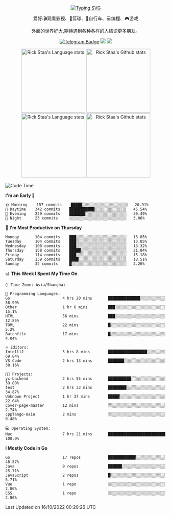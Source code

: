 <div align="center"> 

[![Typing SVG](https://readme-typing-svg.herokuapp.com?size=25&duration=2500&color=eeeeee&vCenter=true&width=200&height=40&lines=Hi+there+%F0%9F%91%8B%F0%9F%8F%BB;I'm+DanBai)](https://git.io/typing-svg)

爱好:🎬观看影视、🏀篮球、🚴自行车、💻编程、🎮游戏

外面的世界好大,期待遇到各种各样的人结识更多朋友。

[![Telegram Badge](https://img.shields.io/badge/-Telegram-blue?style=flat&logo=Telegram&logoColor=white)](https://t.me/danbai9420) 
[![](https://img.shields.io/badge/-Blog-brightgreen?style=flat&logo=Blogger&logoColor=white)](https://p00q.cn)
[![](https://img.shields.io/badge/-Email-red?style=flat&logo=Mail.Ru&logoColor=white)](mailto:danbai@88.com)
</div>

<!-- Light Mode -->
<div align="center"> 
<a href="https://github.com/anuraghazra/github-readme-stats#gh-light-mode-only">
<img height=200 src="https://github-readme-stats-git-master-rstaa-rickstaa.vercel.app/api/top-langs/?username=danbai225&layout=compact&langs_count=10&hide_border=1&role=OWNER,COLLABORATOR#gh-light-mode-only" alt="Rick Staa's Language stats" />
</a>
<a href="https://github.com/anuraghazra/github-readme-stats#gh-light-mode-only">
<img height=200 src="https://github-readme-stats-git-master-rstaa-rickstaa.vercel.app/api?username=danbai225&show_icons=true&count_private=true&line_height=28&hide_border=1&include_all_commits=true&card_width=450&role=OWNER,COLLABORATOR&exclude_repo=github-readme-stats#gh-light-mode-only" alt="Rick Staa's Github stats" />
</a>
</div>

<!-- Dark Mode -->
<div align="center"> 
<a href="https://github.com/anuraghazra/github-readme-stats#gh-dark-mode-only">
<img height=200 src="https://github-readme-stats-git-master-rstaa-rickstaa.vercel.app/api/top-langs/?username=danbai225&layout=compact&langs_count=10&hide_border=1&role=OWNER,COLLABORATOR&theme=github_dark#gh-dark-mode-only" alt="Rick Staa's Language stats" />
</a>
<a href="https://github.com/anuraghazra/github-readme-stats#gh-dark-mode-only">
<img height=200 src="https://github-readme-stats-git-master-rstaa-rickstaa.vercel.app/api?username=danbai225&show_icons=true&count_private=true&line_height=28&hide_border=1&include_all_commits=true&card_width=450&role=OWNER,COLLABORATOR&exclude_repo=github-readme-stats&theme=github_dark#gh-dark-mode-only" alt="Rick Staa's Github stats" />
</a>
</div>

<!--START_SECTION:waka-->
![Code Time](http://img.shields.io/badge/Code%20Time-92%20hrs%2053%20mins-blue)

**I'm an Early 🐤** 

```text
🌞 Morning    157 commits    █████░░░░░░░░░░░░░░░░░░░░   20.91% 
🌆 Daytime    342 commits    ███████████░░░░░░░░░░░░░░   45.54% 
🌃 Evening    229 commits    ███████░░░░░░░░░░░░░░░░░░   30.49% 
🌙 Night      23 commits     ░░░░░░░░░░░░░░░░░░░░░░░░░   3.06%

```
📅 **I'm Most Productive on Thursday** 

```text
Monday       104 commits    ███░░░░░░░░░░░░░░░░░░░░░░   13.85% 
Tuesday      104 commits    ███░░░░░░░░░░░░░░░░░░░░░░   13.85% 
Wednesday    100 commits    ███░░░░░░░░░░░░░░░░░░░░░░   13.32% 
Thursday     158 commits    █████░░░░░░░░░░░░░░░░░░░░   21.04% 
Friday       114 commits    ███░░░░░░░░░░░░░░░░░░░░░░   15.18% 
Saturday     139 commits    ████░░░░░░░░░░░░░░░░░░░░░   18.51% 
Sunday       32 commits     █░░░░░░░░░░░░░░░░░░░░░░░░   4.26%

```


📊 **This Week I Spent My Time On** 

```text
⌚︎ Time Zone: Asia/Shanghai

💬 Programming Languages: 
Go                       4 hrs 20 mins       ██████████████░░░░░░░░░░░   58.99% 
Other                    1 hr 6 mins         ███░░░░░░░░░░░░░░░░░░░░░░   15.1% 
HTML                     56 mins             ███░░░░░░░░░░░░░░░░░░░░░░   12.85% 
TOML                     22 mins             █░░░░░░░░░░░░░░░░░░░░░░░░   5.2% 
Batchfile                17 mins             █░░░░░░░░░░░░░░░░░░░░░░░░   4.04%

🔥 Editors: 
IntelliJ                 5 hrs 8 mins        █████████████████░░░░░░░░   69.84% 
VS Code                  2 hrs 13 mins       ███████░░░░░░░░░░░░░░░░░░   30.16%

🐱‍💻 Projects: 
yx-backend               2 hrs 55 mins       ██████████░░░░░░░░░░░░░░░   39.88% 
test                     2 hrs 33 mins       ████████░░░░░░░░░░░░░░░░░   34.87% 
Unknown Project          1 hr 37 mins        █████░░░░░░░░░░░░░░░░░░░░   22.04% 
Cover-page-master        12 mins             ░░░░░░░░░░░░░░░░░░░░░░░░░   2.74% 
cppTango-main            2 mins              ░░░░░░░░░░░░░░░░░░░░░░░░░   0.48%

💻 Operating System: 
Mac                      7 hrs 21 mins       █████████████████████████   100.0%

```

**I Mostly Code in Go** 

```text
Go                       17 repos            ████████████░░░░░░░░░░░░░   48.57% 
Java                     9 repos             ██████░░░░░░░░░░░░░░░░░░░   25.71% 
JavaScript               2 repos             █░░░░░░░░░░░░░░░░░░░░░░░░   5.71% 
Vue                      1 repo              ░░░░░░░░░░░░░░░░░░░░░░░░░   2.86% 
CSS                      1 repo              ░░░░░░░░░░░░░░░░░░░░░░░░░   2.86%

```



 Last Updated on 16/10/2022 00:20:26 UTC
<!--END_SECTION:waka-->
